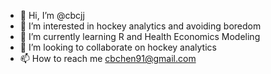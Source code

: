 - 👋 Hi, I’m @cbcjj
- 👀 I’m interested in hockey analytics and avoiding boredom
- 🌱 I’m currently learning R and Health Economics Modeling
- 💞️ I’m looking to collaborate on hockey analytics
- 📫 How to reach me cbchen91@gmail.com

<!---
cbcjj/cbcjj is a ✨ special ✨ repository because its `README.md` (this file) appears on your GitHub profile.
You can click the Preview link to take a look at your changes.
--->
